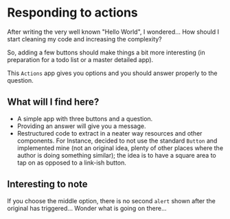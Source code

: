 # Responding to actions

After writing the very well known "Hello World", I wondered... How should I start cleaning my code and increasing the complexity?

So, adding a few buttons should make things a bit more interesting (in preparation for a todo list or a master detailed app).

This `Actions` app gives you options and you should answer properly to the question.

## What will I find here?

- A simple app with three buttons and a question.
- Providing an answer will give you a message.
- Restructured code to extract in a neater way resources and other components. For Instance, decided to not use the standard `Button` and implemented mine (not an original idea, plenty of other places where the author is doing something similar); the idea is to have a square area to tap on as opposed to a link-ish button.

## Interesting to note

If you choose the middle option, there is no second `alert` shown after the original has triggered... Wonder what is going on there...